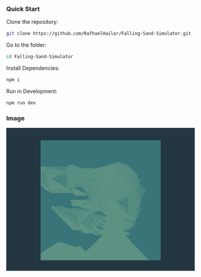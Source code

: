 ### Quick Start

Clone the repository:

```bash
git clone https://github.com/RafhaelHailar/Falling-Sand-Simulator.git
```

Go to the folder:

```bash
cd Falling-Sand-Simulator
```

Install Dependencies:

```bash
npm i
```

Run in Development:

```bash
npm run dev
```

### Image

![alt text](image.png)
